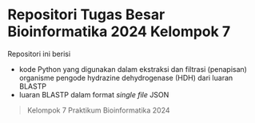 # Repositori Tugas Besar Bioinformatika 2024 Kelompok 7
Repositori ini berisi
- kode Python yang digunakan dalam ekstraksi dan filtrasi (penapisan) organisme pengode hydrazine dehydrogenase (HDH) dari luaran BLASTP
- luaran BLASTP dalam format _single file_ JSON

> Kelompok 7 Praktikum Bioinformatika 2024
